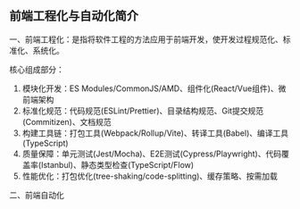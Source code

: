 ## 前端工程化与自动化简介

一、前端工程化：是指将软件工程的方法应用于前端开发，使开发过程规范化、标准化、系统化。

核心组成部分：
1. 模块化开发：ES Modules/CommonJS/AMD、组件化(React/Vue组件)、微前端架构
2. 标准化规范：代码规范(ESLint/Prettier)、目录结构规范、Git提交规范(Commitizen)、文档规范
3. 构建工具链：打包工具(Webpack/Rollup/Vite)、转译工具(Babel)、编译工具(TypeScript)
4. 质量保障：单元测试(Jest/Mocha)、E2E测试(Cypress/Playwright)、代码覆盖率(Istanbul)、静态类型检查(TypeScript/Flow)
5. 性能优化：打包优化(tree-shaking/code-splitting)、缓存策略、按需加载

二、前端自动化
